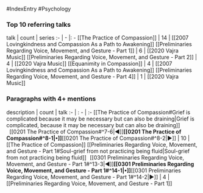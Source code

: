 #IndexEntry #Psychology

### Top 10 referring talks
talk | count | series
:- | - |: -
[[The Practice of Compassion]] | 14 | [[2007 Lovingkindness and Compassion As a Path to Awakening]]
[[Preliminaries Regarding Voice, Movement, and Gesture - Part 1]] | 6 | [[2020 Vajra Music]]
[[Preliminaries Regarding Voice, Movement, and Gesture - Part 2]] | 4 | [[2020 Vajra Music]]
[[Equanimity in Compassion]] | 4 | [[2007 Lovingkindness and Compassion As a Path to Awakening]]
[[Preliminaries Regarding Voice, Movement, and Gesture - Part 4]] | 1 | [[2020 Vajra Music]]

### Paragraphs with 4+ mentions
description | count | talk
:- | : - | :-
[[The Practice of Compassion#Grief is complicated because it may be necessary but can also be draining\|Grief is complicated, because it may be necessary but can also be draining]] &nbsp;&nbsp;[[0201 The Practice of Compassion#^7-6\|◀]]**[[0201 The Practice of Compassion#^8-1\|•]]**[[0201 The Practice of Compassion#^8-2\|▶]] | 10 | [[The Practice of Compassion]]
[[Preliminaries Regarding Voice, Movement, and Gesture - Part 1#Soul-grief from not practicing being fluid\|Soul-grief from not practicing being fluid]] &nbsp;&nbsp;[[0301 Preliminaries Regarding Voice, Movement, and Gesture - Part 1#^13-3\|◀]]**[[0301 Preliminaries Regarding Voice, Movement, and Gesture - Part 1#^14-1\|•]]**[[0301 Preliminaries Regarding Voice, Movement, and Gesture - Part 1#^14-2\|▶]] | 4 | [[Preliminaries Regarding Voice, Movement, and Gesture - Part 1]]

